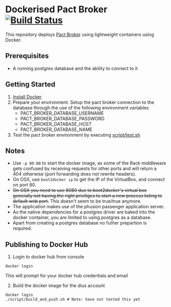 Dockerised Pact Broker [![Build Status](https://travis-ci.org/DiUS/pact_broker-docker.svg)](https://travis-ci.org/DiUS/pact_broker-docker)
==================

This repository deploys [Pact Broker](https://github.com/bethesque/pact_broker) using lightweight containers using Docker.

## Prerequisites

* A running postgres database and the ability to connect to it

## Getting Started

1. [Install Docker](https://docs.docker.com/installation/)
2. Prepare your environment. Setup the pact broker connection to the database through the use of the following environment variables
    * PACT_BROKER_DATABASE_USERNAME
    * PACT_BROKER_DATABASE_PASSWORD
    * PACT_BROKER_DATABASE_HOST
    * PACT_BROKER_DATABASE_NAME
3. Test the pact broker environment by executing [script/test.sh](script/test.sh)

## Notes

* Use `-p 80:80` to start the docker image, as some of the Rack middleware gets confused by receiving requests for other ports and will return a 404 otherwise (port forwarding does not rewrite headers).
* On OSX, use `boot2docker ip` to get the IP of the VirtualBox, and connect on port 80.
* ~~On OSX you need to use 8080 due to boot2docker's virtual box generally not having the right priviliges to start a new process listing to default web port.~~ This doesn't seem to be true/true anymore.
* The application makes use of the phusion passenger application server.
* As the native dependencies for a postgres driver are baked into the docker container, you are limited to using postgres as a database.
* Apart from creating a postgres database no futher prepartion is required.


## Publishing to Docker Hub

1. Login to docker hub from console

```
docker login
```

This will prompt for your docker hub credentials and email

2. Build the docker image for the dius account

```
docker login
./script/build_and_push.sh # Note: have not tested this yet
```
